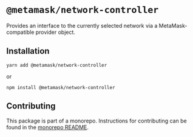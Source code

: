 # `@metamask/network-controller`

Provides an interface to the currently selected network via a MetaMask-compatible provider object.

## Installation

`yarn add @metamask/network-controller`

or

`npm install @metamask/network-controller`

## Contributing

This package is part of a monorepo. Instructions for contributing can be found in the [monorepo README](https://github.com/MetaMask/controllers#readme).
